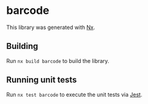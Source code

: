 # barcode

This library was generated with [Nx](https://nx.dev).

## Building

Run `nx build barcode` to build the library.

## Running unit tests

Run `nx test barcode` to execute the unit tests via [Jest](https://jestjs.io).
